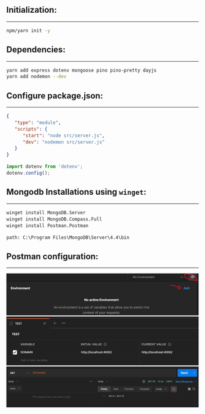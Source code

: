 ## Initialization:

---

```bash
npm/yarn init -y
```

## Dependencies:

---

```bash
yarn add express dotenv mongoose pino pino-pretty dayjs
yarn add nodemon --dev
```

## Configure package.json:

---

```json
{
   "type": "module",
   "scripts": {
      "start": "node src/server.js",
      "dev": "nodemon src/server.js"
   }
}
```

```ts
import dotenv from 'dotenv';
dotenv.config();
```

## Mongodb Installations using `winget`:

---

```cmd
winget install MongoDB.Server
winget install MongoDB.Compass.Full
winget install Postman.Postman
```

`path: C:\Program Files\MongoDB\Server\4.4\bin`

## Postman configuration:

---

![postman-1](./img/postman1.jpg)\
![postman-2](./img/postman2.jpg)\
![postman-3](./img/postman3.jpg)
